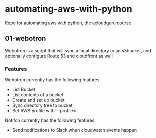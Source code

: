 # automating-aws-with-python
Repo for automating aws with python, the acloudguru course

## 01-webotron

Webotron is a script that will sync a local directory to an s3bucket, and optionally configure Route 53 and cloudfront as well

### Features

Webotron currently has the following features:

- List Bucket
- List contents of a bucket
- Create and set up bucket
- Sync directory tree to bucket
- Set AWS profile with --profile=<profileName>

Notifon currently has the following features:

- Send notifications to Slack when cloudwatch events happen
